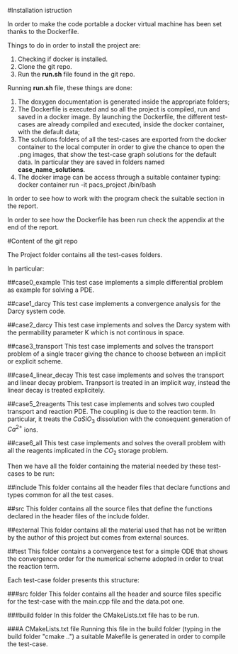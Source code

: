 #Installation istruction

In order to make the code portable a docker virtual machine has been set thanks to the Dockerfile.

Things to do in order to install the project are:

1. Checking if docker is installed. 
2. Clone the git repo.
2. Run the **run.sh** file found in the git repo.

Running **run.sh** file, these things are done:

1. The doxygen documentation is generated inside the appropriate folders;
2. The Dockerfile is executed and so all the project is compiled, run and saved in a docker image. By launching the Dockerfile, the different test-cases are already compiled and executed, inside the docker container, with the default data; 
3. The solutions folders of all the test-cases are exported from the docker container to the local computer in order to give the chance to open the .png images, that show the test-case graph solutions for the default data. In particular they are saved in folders named **case\_name_solutions**.
4. The docker image can be access through a suitable container typing:
         docker container run -it pacs_project /bin/bash

In order to see how to work with the program check the suitable section in the report.

In order to see how the Dockerfile has been run check the appendix at the end of the report. 



#Content of the git repo 

The Project folder contains all the test-cases folders.

In particular:

##case0_example
This test case implements a simple differential problem as example for solving a PDE.
 
##case1_darcy
This test case implements a convergence analysis for the Darcy system code.
 
##case2_darcy
This test case implements and solves the Darcy system with the permability parameter K which is not continous in space.
 
##case3_transport
This test case implements and solves the transport problem of a single tracer giving the chance to choose between an implicit or explicit scheme.
 
##case4_linear_decay
This test case implements and solves the transport and linear decay problem. Tranpsort is treated in an implicit way, instead the linear decay is treated explicitely.
 
##case5_2reagents
This test case implements and solves two coupled transport and reaction PDE. The coupling is due to the reaction term. In particular, it treats the $CaSiO_3$ dissolution with the consequent generation of $Ca^{2+}$ ions.
 
##case6_all
This test case implements and solves the overall problem with all the reagents implicated in the $CO_2$ storage problem. 

Then we have all the folder containing the material needed by these test-cases to be run:

##include
This folder contains all the header files that declare functions and types common for all the test cases.

##src
This folder contains all the source files that define the functions declared in the header files of the include folder.

##external
This folder contains all the material used that has not be written by the author of this project but comes from external sources.

##test 
This folder contains a convergence test for a simple ODE that shows the convergence order for the numerical scheme adopted in order to treat the reaction term.



Each test-case folder presents this structure:

###src folder
This folder contains all the header and source files specific for the test-case with the main.cpp file and the data.pot one. 

###build folder
In this folder the CMakeLists.txt file has to be run.

###A CMakeLists.txt file
Running this file in the build folder (typing in the build folder "cmake ..") a suitable Makefile is generated in order to compile the test-case. 







 


 
 
